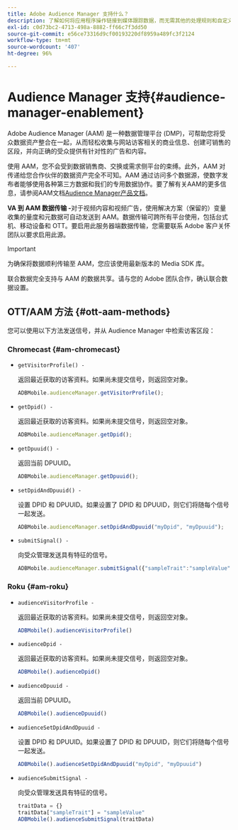 ```yaml
---
title: Adobe Audience Manager 支持什么？
description: 了解如何将应用程序操作链接到媒体跟踪数据，而无需其他的处理规则和自定义变量。
exl-id: c0d73bc2-4713-498a-8882-ff66c7f3dd50
source-git-commit: e56ce73316d9cf00193220df8959a489fc3f2124
workflow-type: tm+mt
source-wordcount: '407'
ht-degree: 96%

---
```


# Audience Manager 支持{#audience-manager-enablement}

Adobe Audience Manager (AAM) 是一种数据管理平台 (DMP)，可帮助您将受众数据资产整合在一起，从而轻松收集与网站访客相关的商业信息、创建可销售的区段，并向正确的受众提供有针对性的广告和内容。

使用 AAM，您不会受到数据销售商、交换或需求侧平台的束缚。此外，AAM 对传递给您合作伙伴的数据资产完全不可知。AAM 通过访问多个数据源，使数字发布者能够使用各种第三方数据和我们的专用数据协作。要了解有关AAM的更多信息，请参阅AAM文档[Audience Manager产品文档](https://experienceleague.adobe.com/docs/audience-manager/user-guide/aam-home.html)。

**VA 到 AAM 数据传输 -**&#x200B;对于视频内容和视频广告，使用解决方案（保留的）变量收集的量度和元数据可自动发送到 AAM。数据传输可跨所有平台使用，包括台式机、移动设备和 OTT。要启用此服务器端数据传输，您需要联系 Adobe 客户关怀团队以要求启用此源。

>[!IMPORTANT]
>
>为确保将数据顺利传输至 AAM，您应该使用最新版本的 Media SDK 库。

联合数据完全支持与 AAM 的数据共享。请与您的 Adobe 团队合作，确认联合数据设置。

## OTT/AAM 方法 {#ott-aam-methods}

您可以使用以下方法发送信号，并从 Audience Manager 中检索访客区段：

### Chromecast {#am-chromecast}

* `getVisitorProfile() -`

   返回最近获取的访客资料。如果尚未提交信号，则返回空对象。

   ```js
   ADBMobile.audienceManager.getVisitorProfile();
   ```

* `getDpid() -`

   返回最近获取的访客资料。如果尚未提交信号，则返回空对象。

   ```js
   ADBMobile.audienceManager.getDpid();
   ```

* `getDpuuid() -`

   返回当前 DPUUID。

   ```js
   ADBMobile.audienceManager.getDpuuid();
   ```

* `setDpidAndDpuuid() -`

   设置 DPID 和 DPUUID。如果设置了 DPID 和 DPUUID，则它们将随每个信号一起发送。

   ```js
   ADBMobile.audienceManager.setDpidAndDpuuid("myDpid", "myDpuuid");
   ```

* `submitSignal() -`

   向受众管理发送具有特征的信号。

   ```js
   ADBMobile.audienceManager.submitSignal({"sampleTrait":"sampleValue"});
   ```

### Roku {#am-roku}

* `audienceVisitorProfile -`

   返回最近获取的访客资料。如果尚未提交信号，则返回空对象。

   ```js
   ADBMobile().audienceVisitorProfile()
   ```

* `audienceDpid -`

   返回最近获取的访客资料。如果尚未提交信号，则返回空对象。

   ```js
   ADBMobile().audienceDpid()
   ```

* `audienceDpuuid -`

   返回当前 DPUUID。

   ```js
   ADBMobile().audienceDpuuid()
   ```

* `audienceSetDpidAndDpuuid -`

   设置 DPID 和 DPUUID。如果设置了 DPID 和 DPUUID，则它们将随每个信号一起发送。

   ```js
   ADBMobile().audienceSetDpidAndDpuuid("myDpid", "myDpuuid")
   ```

* `audienceSubmitSignal -`

   向受众管理发送具有特征的信号。

   ```js
   traitData = {}
   traitData["sampleTrait"] = "sampleValue"
   ADBMobile().audienceSubmitSignal(traitData)
   ```
